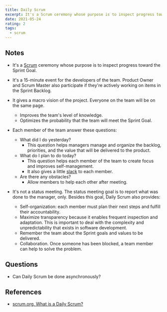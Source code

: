 ```yaml
---
title: Daily Scrum
excerpt: It's a Scrum ceremony whose purpose is to inspect progress toward the Sprint Goal.
date: 2021-05-24
rating: 2
tags:
  - scrum
---
```


## Notes

- It's a [Scrum](/zettelkasten/scrum) ceremony whose purpose is to inspect progress toward the Sprint Goal.

- It's a 15-minute event for the developers of the team. Product Owner and Scrum Master also participate if they're actively working on items in the Sprint Backlog.

- It gives a macro vision of the project. Everyone on the team will be on the same page.

  - Improves the team's level of knowledge.
  - Optimizes the probability that the team will meet the Sprint Goal.

- Each member of the team answer these questions:

  - What did I do yesterday?
    - This question helps managers manage and organize the backlog, priorities, and the value that will be delivered to the product.
  - What do I plan to do today?
    - This question helps each member of the team to create focus and improves self-management.
    - It also gives a little [slack](/zettelkasten/slack-and-efficiency) to each member.
  - Are there any obstacles?
    - Allow members to help each other after meeting.

- It's not a status meeting. The status meeting goal is to report what was done to the manager, only. Besides this goal, Daily Scrum also provides:
  - Self-organization: each member must plan their next steps and fulfill their accountability.
  - Maximize transparency because it enables frequent inspection and adaptation. This is important to deal with the complexity and unpredictability that exists in software development.
  - Remember the team about the Sprint goals and values to be delivered.
  - Collaboration. Once someone has been blocked, a team member can help to solve the problem.

## Questions

- Can Daily Scrum be done asynchronously?

## References

- [scrum.org. What is a Daily Scrum?](https://www.scrum.org/resources/what-is-a-daily-scrum)
